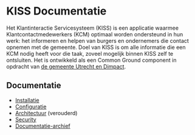 # KISS Documentatie
Het Klantinteractie Servicesysteem (KISS) is een applicatie waarmee Klantcontactmedewerkers (KCM) optimaal worden ondersteund in hun werk: het informeren en helpen van burgers en ondernemers die contact opnemen met de gemeente. Doel van KISS is om alle informatie die een KCM nodig heeft voor die taak, zoveel mogelijk binnen KISS zelf te ontsluiten. Het is ontwikkeld als een Common Ground component in opdracht van [de gemeente Utrecht en Dimpact](https://www.dimpact.nl/klantinteractie-servicesysteem).

## Documentatie 

- [Installatie](INSTALLATION.md)
- [Configuratie](CONFIGURATIE.md)
- [Architectuur](Architectuur.md) (verouderd)
- [Security](SECURITY.md)
- [Documentatie-archief](https://kiss-oldDocs.readthedocs.io/)


